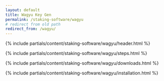 ```yaml
---
layout: default
title: Wagyu Key Gen
permalink: /staking-software/wagyu
# redirect from old path 
redirect_from: /wagyu/
---
```



{% include partials/content/staking-software/wagyu/header.html %}

{% include partials/content/staking-software/wagyu/steps.html %}

{% include partials/content/staking-software/wagyu/downloads.html %}

{% include partials/content/staking-software/wagyu/installation.html %}
